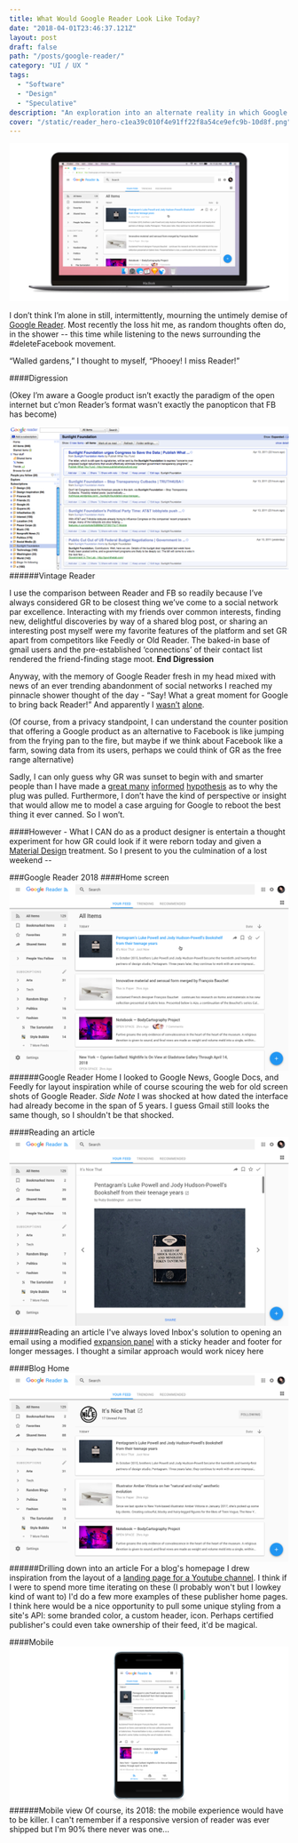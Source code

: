 ```yaml
---
title: What Would Google Reader Look Like Today?
date: "2018-04-01T23:46:37.121Z"
layout: post
draft: false
path: "/posts/google-reader/"
category: "UI / UX "
tags:
  - "Software"
  - "Design"
  - "Speculative"
description: "An exploration into an alternate reality in which Google Reader was never canned."
cover: "/static/reader_hero-c1ea39c010f4e91ff22f8a54ce9efc9b-10d8f.png"
---
```


![Google Reader, artificially aged with science](./reader_hero.png)

I don’t think I’m alone in still, intermittently, mourning the untimely demise of [Google Reader](https://www.youtube.com/watch?v=VSPZ2Uu_X3Y). 
Most recently the loss hit me, as random thoughts often do, in the shower -- this time while listening to the news surrounding the #deleteFacebook movement. 

“Walled gardens,” I thought to myself, “Phooey! I miss Reader!” 

####Digression

(Okey I’m aware a Google product isn’t exactly the paradigm of the open internet but c’mon Reader’s format wasn’t exactly the panopticon that FB has become)

![Vintage reader](./gr_old.png)
######Vintage Reader

I use the comparison between Reader and FB so readily because I’ve always considered GR to be closest thing we’ve come to a social network par excellence. Interacting with my friends over common interests, finding new, delightful discoveries by way of a shared blog post, or sharing an interesting post myself were my favorite features of the platform and set GR apart from competitors like Feedly or Old Reader. The baked-in base of gmail users and the pre-established ‘connections’ of their contact list rendered the friend-finding stage moot. **End Digression**

Anyway, with the memory of Google Reader fresh in my head mixed with news of an ever trending abandonment of social networks I reached my pinnacle shower thought of the day - “Say! What a great moment for Google to bring back Reader!” And apparently I [wasn’t](https://www.wired.com/story/rss-readers-feedly-inoreader-old-reader/) [alone](https://news.ycombinator.com/item?id=16721690). 

(Of course, from a privacy standpoint, I can understand the counter position that offering a Google product as an alternative to Facebook is like jumping from the frying pan to the fire, but maybe if we think about Facebook like a farm, sowing data from its users, perhaps we could think of GR as the free range alternative)

Sadly, I can only guess why GR was sunset to begin with and smarter people than I have made a [great many](https://www.quora.com/Why-did-Google-kill-Google-Reader) [informed](https://www.wired.com/2013/06/why-google-reader-got-the-ax/) [hypothesis](https://news.ycombinator.com/item?id=12485166) as to why the plug was pulled. Furthermore, I don’t have the kind of perspective or insight that would allow me to model a case arguing for Google to reboot the best thing it ever canned. So I won’t.

####However - 
What I CAN do as a product designer is entertain a thought experiment for how GR could look if it were reborn today and given a [Material Design](https://material.io/) treatment. So I present to you the culmination of a lost weekend -- 

###Google Reader 2018
####Home screen 
![Google Reader Home Screen](./gr_home.png)
######Google Reader Home
I looked to Google News, Google Docs, and Feedly for layout inspiration while of course scouring the web for old screen shots of Google Reader. _Side Note_ I was shocked at how dated the interface had already become in the span of 5 years. I guess Gmail still looks the same though, so I shouldn't be that shocked. 

####Reading an article
![Reading an article](./gr_article.png)
######Reading an article
I've always loved Inbox's solution to opening an email using a modified [expansion panel](https://material.io/guidelines/components/expansion-panels.html#) with a sticky header and footer for longer messages. I thought a similar approach would work nicey here

####Blog Home
![Drilling down into a source](./gr_drill.png)
######Drilling down into an article
For a blog's homepage I drew inspiration from the layout of a [landing page for a Youtube channel](https://www.youtube.com/channel/UCJkMlOu7faDgqh4PfzbpLdg). I think if I were to spend more time iterating on these (I probably won't but I lowkey kind of want to) I'd do a few more examples of these publisher home pages. I think here would be a nice opportunity to pull some unique styling from a site's API: some branded color, a custom header, icon. Perhaps certified publisher's could even take ownership of their feed, it'd be magical.

####Mobile
![Mobile view](./gr_mobile.png)
######Mobile view 
Of course, its 2018: the mobile experience would have to be killer. I can't remember if a responsive version of reader was ever shipped but I'm 90% there never was one... 



